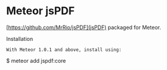 # Meteor jsPDF

[https://github.com/MrRio/jsPDF](jsPDF) packaged for Meteor.

Installation

```
With Meteor 1.0.1 and above, install using:
```

$ meteor add jspdf:core
